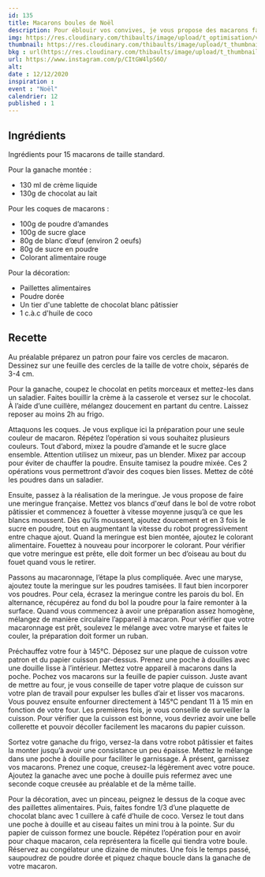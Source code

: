 ```yaml
---
id: 135
title: Macarons boules de Noël
description: Pour éblouir vos convives, je vous propose des macarons façon boules de Noël
img: https://res.cloudinary.com/thibaults/image/upload/t_optimisation/v1607790994/Recipes/20201212_macarons_noel.jpg
thumbnail: https://res.cloudinary.com/thibaults/image/upload/t_thumbnail_josie/v1607790994/Recipes/20201212_macarons_noel.jpg
bkg : url(https://res.cloudinary.com/thibaults/image/upload/t_thumbnail_josie/v1607790994/Recipes/20201212_macarons_noel.jpg)
url: https://www.instagram.com/p/CItGW4lpS6O/
alt: 
date : 12/12/2020
inspiration : 
event : "Noël"
calendrier: 12
published : 1
---
```


## Ingrédients
Ingrédients pour 15 macarons de taille standard.

Pour la ganache montée :
 - 130 ml de crème liquide
 - 130g de chocolat au lait

Pour les coques de macarons : 
 - 100g de poudre d’amandes 
 - 100g de sucre glace 
 - 80g de blanc d’œuf (environ 2 oeufs)
 - 80g de sucre en poudre 
 - Colorant alimentaire rouge

Pour la décoration:
 - Paillettes alimentaires
 - Poudre dorée
 - Un tier d'une tablette de chocolat blanc pâtissier
 - 1 c.à.c d'huile de coco

## Recette
Au préalable préparez un patron pour faire vos cercles de macaron. Dessinez sur une feuille des cercles de la taille de votre choix, séparés de 3-4 cm.

Pour la ganache, coupez le chocolat en petits morceaux et mettez-les dans un saladier. Faites bouillir la crème à la casserole et versez sur le chocolat. À l’aide d’une cuillère, mélangez doucement en partant du centre. Laissez reposer au moins 2h au frigo.

Attaquons les coques. Je vous explique ici la préparation pour une seule couleur de macaron. Répétez l’opération si vous souhaitez plusieurs couleurs. Tout d’abord, mixez la poudre d’amande et le sucre glace ensemble. Attention utilisez un mixeur, pas un blender. Mixez par accoup pour éviter de chauffer la poudre. Ensuite tamisez la poudre mixée. Ces 2 opérations vous permettront d’avoir des coques bien lisses. Mettez de côté les poudres dans un saladier.

Ensuite, passez à la réalisation de la meringue. Je vous propose de faire une meringue française. Mettez vos blancs d'œuf dans le bol de votre robot pâtissier et commencez à fouetter à vitesse moyenne jusqu’à ce que les blancs moussent. Dès qu’ils moussent, ajoutez doucement et en 3 fois le sucre en poudre, tout en augmentant la vitesse du robot progressivement entre chaque ajout. Quand la meringue est bien montée, ajoutez le colorant alimentaire. Fouettez à nouveau pour incorporer le colorant. Pour vérifier que votre meringue est prête, elle doit former un bec d’oiseau au bout du fouet quand vous le retirer.

Passons au macaronnage, l’étape la plus compliquée. Avec une maryse, ajoutez toute la meringue sur les poudres tamisées. Il faut bien incorporer vos poudres. Pour cela, écrasez la meringue contre les parois du bol. En alternance, récupérez au fond du bol la poudre pour la faire remonter à la surface. Quand vous commencez à avoir une préparation assez homogène, mélangez de manière circulaire l’appareil à macaron. Pour vérifier que votre macaronnage est prêt, soulevez le mélange avec votre maryse et faites le couler, la préparation doit former un ruban. 

Préchauffez votre four à 145°C. Déposez sur une plaque de cuisson votre patron et du papier cuisson par-dessus. Prenez une poche à douilles avec une douille lisse à l’intérieur. Mettez votre appareil à macarons dans la poche. Pochez vos macarons sur la feuille de papier cuisson. Juste avant de mettre au four, je vous conseille de taper votre plaque de cuisson sur votre plan de travail pour expulser les bulles d’air et lisser vos macarons. Vous pouvez ensuite enfourner directement à 145°C pendant 11 à 15 min en fonction de votre four. Les premières fois, je vous conseille de surveiller la cuisson. Pour vérifier que la cuisson est bonne, vous devriez avoir une belle collerette et pouvoir décoller facilement les macarons du papier cuisson.

Sortez votre ganache du frigo, versez-la dans votre robot pâtissier et faites la monter jusqu’à avoir une consistance un peu épaisse. Mettez le mélange dans une poche à douille pour faciliter le garnissage. À présent, garnissez vos macarons. Prenez une coque, creusez-la légèrement avec votre pouce. Ajoutez la ganache avec une poche à douille puis refermez avec une seconde coque creusée au préalable et de la même taille.

Pour la décoration, avec un pinceau, peignez le dessus de la coque avec des paillettes alimentaires. Puis, faites fondre 1/3 d’une plaquette de chocolat blanc avec 1 cuillere à café d’huile de coco. Versez le tout dans une poche à douille et au ciseau faites un mini trou à la pointe. Sur du papier de cuisson formez une boucle. Répétez l’opération pour en avoir pour chaque macaron, cela représentera la ficelle qui tiendra votre boule. Réservez au congélateur une dizaine de minutes. Une fois le temps passé, saupoudrez de poudre dorée et piquez chaque boucle dans la ganache de votre macaron.